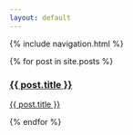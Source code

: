 ```yaml
---
layout: default
---
```


{% include navigation.html %}

  {% for post in site.posts %}
    <a href="{{ post.url }}"><div>
    <h3>{{ post.title }}</h3>
    <p>{{ post.title }}</p>
    </a>
    </div>
  {% endfor %}
